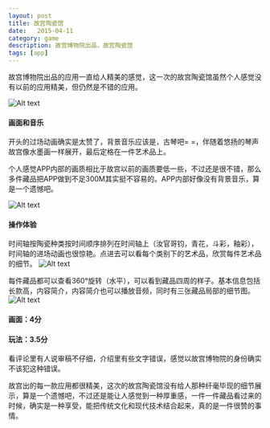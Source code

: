 ```yaml
---
layout: post
title: 故宫陶瓷馆
date:   2015-04-11
category: game
description: 故宫博物院出品，故宫陶瓷馆
tags: [app]
---
```


故宫博物院出品的应用一直给人精美的感觉，这一次的故宫陶瓷馆虽然个人感觉没有以前的应用精美，但仍然是不错的应用。

![Alt text](http://obhvbhenx.bkt.clouddn.com//image/blog/title.png)

<!-- more -->

#### 画面和音乐

开头的过场动画确实是太赞了，背景音乐应该是，古琴吧= =，伴随着悠扬的琴声故宫像水墨画一样展开，最后定格在一件艺术品上。

个人感觉APP内部的画质相比于故宫以前的画质要低一些，不过还是很不错，那么多件藏品把APP做到不足300M其实挺不容易的。APP内部好像没有背景音乐，算是一个遗憾吧。

![Alt text](http://obhvbhenx.bkt.clouddn.com//image/blogmain.png)

#### 操作体验

时间轴按陶瓷种类按时间顺序排列在时间轴上（汝官哥钧，青花，斗彩，釉彩），时间轴的进场动画也很惊艳。点进去可以看每个类别下的艺术品，欣赏每件艺术品的细节。
![Alt text](http://obhvbhenx.bkt.clouddn.com//image/blogaxis.png)

每件藏品都可以查看360°旋转（水平），可以看到藏品四周的样子。基本信息包括长款高，内容简介，内容简介也可以播放音频，同时有三张藏品局部的细节图。
![Alt text](http://obhvbhenx.bkt.clouddn.com//image/blogdetail.png)

#### 画面：4分

#### 玩法：3.5分

看评论里有人说审稿不仔细，介绍里有些文字错误，感觉以故宫博物院的身份确实不该犯这种错误。

故宫出的每一款应用都很精美，这次的故宫陶瓷馆没有给人那种纤毫毕现的细节展示，算是一个遗憾吧，不过还是能让人感觉到一种厚重感，一件一件藏品看过来的时候，确实是一种享受，能把传统文化和现代技术结合起来，真的是一件很赞的事情。

